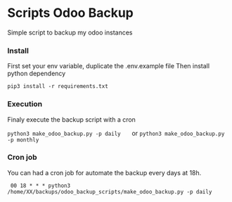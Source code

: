 # Scripts Odoo Backup

Simple script to backup my odoo instances

### Install 

First set your env variable, duplicate the .env.example file
Then install python dependency

``` pip3 install -r requirements.txt	```

### Execution
Finaly execute the backup script with a cron

``` python3 make_odoo_backup.py -p daily	```
or
``` python3 make_odoo_backup.py -p monthly	```


### Cron job
You can had a cron job for automate the backup every days at 18h.

``` 00 18 * * * python3 /home/XX/backups/odoo_backup_scripts/make_odoo_backup.py -p daily``` 

